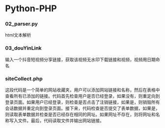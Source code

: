 # Python-PHP


### 02_parser.py
html文本解析

### 03_douYinLink
输入一个抖音短视频分享链接，获取该视频无水印下载链接和视频，视频用日期命名

### siteCollect.php
这段代码是一个简单的网站收藏夹，用户可以添加网站链接和名称，然后在表格中查看所有已添加的链接。代码首先检查用户是否已经登录，如果没有，则重定向到登录页面。如果用户已经登录，则检查是否点击了注销链接，如果是，则销毁所有会话数据并重定向到登录页面。接下来，代码检查是否提交了表单数据，如果是，则读取表单数据并检查是否已经存在相同的网址。如果网址不存在，则将网址和名称写入文件。最后，代码读取文件并输出网站链接。

